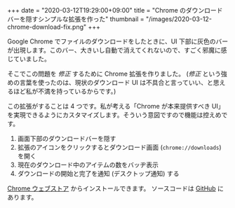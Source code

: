 +++
date = "2020-03-12T19:29:00+09:00"
title = "Chrome のダウンロードバーを隠すシンプルな拡張を作った"
thumbnail = "/images/2020-03-12-chrome-download-fix.png"
+++

Google Chrome でファイルのダウンロードをしたときに、UI 下部に灰色のバーが出現します。このバー、大きいし自動で消えてくれないので、すごく邪魔に感じていました。

そこでこの問題を _修正_ するために Chrome 拡張を作りました。
(_修正_ という強めの言葉を使ったのは、現状のダウンロード UI は不具合と言っていい、と思えるほど私が不満を持っているからです。)

この拡張がすることは 4 つです。私が考える「Chrome が本来提供すべき UI」を実現できるようにカスタマイズします。そういう意図ですので機能は控えめです。

1. 画面下部のダウンロードバーを隠す
2. 拡張のアイコンをクリックするとダウンロード画面 (`chrome://downloads`) を開く
3. 現在のダウンロード中のアイテムの数をバッヂ表示
4. ダウンロードの開始と完了を通知 (デスクトップ通知) する

[Chrome ウェブストア](https://chrome.google.com/webstore/detail/chrome-download-fix/idbhobikghdkepjgcdiphdbofibbbbfh) からインストールできます。
ソースコードは [GitHub](https://github.com/KoharaKazuya/chrome-download-fix) にあります。
